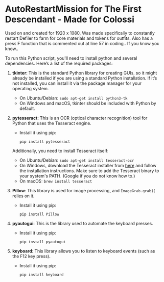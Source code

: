 # AutoRestartMission for The First Descendant - Made for Colossi
Used on and created for 1920 x 1080, Was made specifically to constantly restart Defiler to farm for core materials and tokens for outfits.
Also has a press F function that is commented out at line 57 in coding.. If you know you know..

To run this Python script, you'll need to install python and several dependencies. Here’s a list of the required packages:

1. **tkinter**: This is the standard Python library for creating GUIs, so it might already be installed if you are using a standard Python installation. If it’s not installed, you can install it via the package manager for your operating system. 
   
   - On Ubuntu/Debian: `sudo apt-get install python3-tk`
   - On Windows and macOS, tkinter should be included with Python by default.

2. **pytesseract**: This is an OCR (optical character recognition) tool for Python that uses the Tesseract engine.
   - Install it using pip:
     ```
     pip install pytesseract
     ```

   Additionally, you need to install Tesseract itself:
   - On Ubuntu/Debian: `sudo apt-get install tesseract-ocr`
   - On Windows, download the Tesseract installer from [here](https://github.com/tesseract-ocr/tesseract) and follow the installation instructions. Make sure to add the Tesseract binary to your system's PATH. (Google if you do not know how to.)
   - On macOS: `brew install tesseract`

3. **Pillow**: This library is used for image processing, and `ImageGrab.grab()` relies on it.
   - Install it using pip:
     ```
     pip install Pillow
     ```

4. **pyautogui**: This is the library used to automate the keyboard presses.
   - Install it using pip:
     ```
     pip install pyautogui
     ```

5. **keyboard**: This library allows you to listen to keyboard events (such as the F12 key press).
   - Install it using pip:
     ```
     pip install keyboard
     ```
